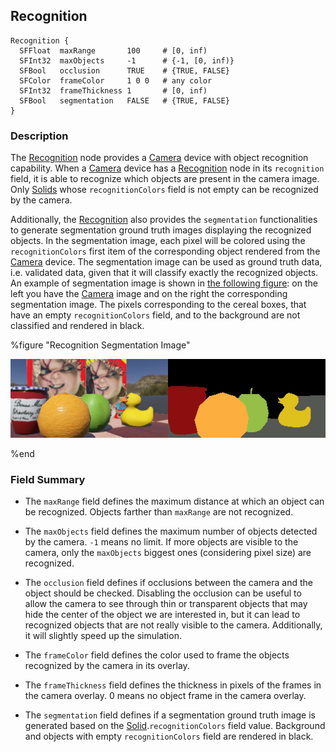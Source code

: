 ## Recognition

```
Recognition {
  SFFloat  maxRange       100     # [0, inf)
  SFInt32  maxObjects     -1      # {-1, [0, inf)}
  SFBool   occlusion      TRUE    # {TRUE, FALSE}
  SFColor  frameColor     1 0 0   # any color
  SFInt32  frameThickness 1       # [0, inf)
  SFBool   segmentation   FALSE   # {TRUE, FALSE}
}
```

### Description

The [Recognition](#recognition) node provides a [Camera](camera.md) device with object recognition capability.
When a [Camera](camera.md) device has a [Recognition](#recognition) node in its `recognition` field, it is able to recognize which objects are present in the camera image.
Only [Solids](solid.md) whose `recognitionColors` field is not empty can be recognized by the camera.

Additionally, the [Recognition](#recognition) also provides the `segmentation` functionalities to generate segmentation ground truth images displaying the recognized objects.
In the segmentation image, each pixel will be colored using the `recognitionColors` first item of the corresponding object rendered from the [Camera](camera.md) device.
The segmentation image can be used as ground truth data, i.e. validated data, given that it will classify exactly the recognized objects.
An example of segmentation image is shown in [the following figure](#recognition-segmentation-image): on the left you have the [Camera](camera.md) image and on the right the corresponding segmentation image.
The pixels corresponding to the cereal boxes, that have an empty `recognitionColors` field, and to the background are not classified and rendered in black.

%figure "Recognition Segmentation Image"

![recognition_segmentation_image.png](images/recognition_segmentation_image.png)

%end

### Field Summary

- The `maxRange` field defines the maximum distance at which an object can be recognized.
Objects farther than `maxRange` are not recognized.

- The `maxObjects` field defines the maximum number of objects detected by the camera.
`-1` means no limit.
If more objects are visible to the camera, only the `maxObjects` biggest ones (considering pixel size) are recognized.

- The `occlusion` field defines if occlusions between the camera and the object should be checked.
Disabling the occlusion can be useful to allow the camera to see through thin or transparent objects that may hide the center of the object we are interested in, but it can lead to recognized objects that are not really visible to the camera.
Additionally, it will slightly speed up the simulation.

- The `frameColor` field defines the color used to frame the objects recognized by the camera in its overlay.

- The `frameThickness` field defines the thickness in pixels of the frames in the camera overlay.
0 means no object frame in the camera overlay.

- The `segmentation` field defines if a segmentation ground truth image is generated based on the [Solid](solid.md).`recognitionColors` field value.
Background and objects with empty `recognitionColors` field are rendered in black.

